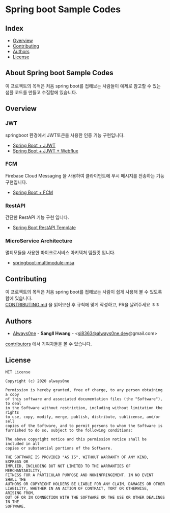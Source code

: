 # Spring boot Sample Codes
## Index
  - [Overview](#overview) 
  - [Contributing](#contributing)
  - [Authors](#authors)
  - [License](#license)
## About Spring boot Sample Codes
이 프로젝트의 목적은 처음 spring boot를 접해보는 사람들이 예제로 참고할 수 있는 샘플 코드를 만들고 수집함에 있습니다.

## Overview
### JWT
springboot 환경에서 JWT토큰을 사용한 인증 기능 구현입니다.
- [Spring Boot + JJWT](https://github.com/always0ne/springboot-jwt-auth)
- [Spring Boot + JJWT + Webflux](https://github.com/always0ne/springboot-webflux-jwt-auth)
### FCM
Firebase Cloud Messaging 을 사용하여 클라이언트에 푸시 메시지를 전송하는 기능 구현입니다.
- [Spring Boot + FCM](https://github.com/always0ne/spring-boot-fcm)
### RestAPI
간단한 RestAPI 기능 구현 입니다.
- [Spring Boot RestAPI Template](https://github.com/always0ne/SpringBootRestApiTemplate)
### MicroService Architecture
멀티모듈을 사용한 마이크로서비스 아키텍처 템플릿 입니다.
- [springboot-multimodule-msa](https://github.com/always0ne/springboot-multimodule-msa)

## Contributing
이 프로젝트의 목적은 처음 spring boot를 접해보는 사람이 쉽게 사용해 볼 수 있도록 함에 있습니다.  
[CONTRIBUTING.md](CONTRIBUTING.md) 을 읽어보신 후 규칙에 맞게 작성하고, PR을 날려주세요 ㅎㅎ

## Authors
  - [Always0ne](https://github.com/Always0ne) - **SangIl Hwang** - <si8363@always0ne.dev@gmail.com>

[contributors](https://github.com/always0ne/springboot-sample-codes/contributors) 에서 기여자들을 볼 수 있습니다.

## License

```
MIT License

Copyright (c) 2020 always0ne

Permission is hereby granted, free of charge, to any person obtaining a copy
of this software and associated documentation files (the "Software"), to deal
in the Software without restriction, including without limitation the rights
to use, copy, modify, merge, publish, distribute, sublicense, and/or sell
copies of the Software, and to permit persons to whom the Software is
furnished to do so, subject to the following conditions:

The above copyright notice and this permission notice shall be included in all
copies or substantial portions of the Software.

THE SOFTWARE IS PROVIDED "AS IS", WITHOUT WARRANTY OF ANY KIND, EXPRESS OR
IMPLIED, INCLUDING BUT NOT LIMITED TO THE WARRANTIES OF MERCHANTABILITY,
FITNESS FOR A PARTICULAR PURPOSE AND NONINFRINGEMENT. IN NO EVENT SHALL THE
AUTHORS OR COPYRIGHT HOLDERS BE LIABLE FOR ANY CLAIM, DAMAGES OR OTHER
LIABILITY, WHETHER IN AN ACTION OF CONTRACT, TORT OR OTHERWISE, ARISING FROM,
OUT OF OR IN CONNECTION WITH THE SOFTWARE OR THE USE OR OTHER DEALINGS IN THE
SOFTWARE.
```
